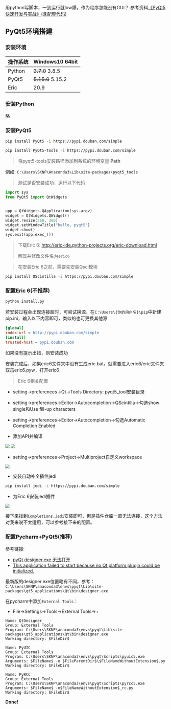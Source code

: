 用python写脚本，一到运行就low爆，作为程序怎能没有GUI？
参考资料[《PyQt5快速开发与实战》(含配套代码)](https://github.com/cxinping/PyQt5) 

<!--more-->

## PyQt5环境搭建
### 安装环境 

|操作系统|Windows10 64bit|
|-------|---------|
|Python|~~3.7.0~~ 3.8.5|
|PyQt5|~~5.15.0~~ 5.15.2|
|Eric|20.9|

### 安装Python

略

### 安装PyQt5

```bash
pip install PyQt5 -i https://pypi.douban.com/simple
```

```bash
pip install PyQt5-tools -i https://pypi.douban.com/simple
```

> 将pyqt5-tools安装路径添加到系统的环境变量 **Path**

例如: `C:\Users\SKNP\Anaconda3\Lib\site-packages\pyqt5_tools`

> 测试是否安装成功，运行以下代码

```python
import sys 	
from PyQt5 import QtWidgets 


app = QtWidgets.QApplication(sys.argv)
widget = QtWidgets.QWidget()
widget.resize(360, 360)
widget.setWindowTitle("hello, pyqt5")
widget.show()
sys.exit(app.exec_())
```

> 下载Eric 6: http://eric-ide.python-projects.org/eric-download.html 
>
> 解压并修改文件名为`eric6`

> 在安装Eric 6之前，需要先安装Qsci模块

```bash
pip install QScintilla -i https://pypi.douban.com/simple
```

### 配置Eric 6(不推荐)

```bash
python install.py
```

若安装过程会出现连接超时，可尝试换源，在`C:\Users\{你的用户名}\pip`中新建pip.ini，输入以下内容即可，类似的也可更换其他源

```ini
[global]
index-url = http://pypi.douban.com/simple
[install]
trusted-host = pypi.douban.com
```

如果没有提示出错，则安装成功

安装完成后，如果eric6文件夹中没有生成eric.bat，就需要进入eric6/eric文件夹双击eric6.pyw，打开eric6

> Eric 6相关配置

- setting->preferences->Qt->Tools Directory: pyqt5_tool安装目录
- setting->preferences->Editor->Autocompletion->QScintilla->勾选show single和Use fill-up characters
- setting->preferences->Editor->Autocompletion->勾选Automatic Completion Enabled

- 添加API并编译

<img src="https://cdn.jsdelivr.net/gh/Sknp1006/cdn@master/post/PyQt5/2020-09-10 230127.png" style="zoom:80%;" />

<img src="https://cdn.jsdelivr.net/gh/Sknp1006/cdn@master/post/PyQt5/2020-09-10 230440.png" style="zoom:80%;" />

- setting->preferences->Project->Multiproject自定义workspace

<img src="https://cdn.jsdelivr.net/gh/Sknp1006/cdn@master/post/PyQt5/2020-09-10 231050.png" style="zoom:80%;" />

- 安装自动补全插件jedi

```bash
pip install jedi -i https://pypi.douban.com/simple
```

- 为Eric 6安装jedi插件

<img src="https://cdn.jsdelivr.net/gh/Sknp1006/cdn@master/post/PyQt5/2020-09-10 232816.png" style="zoom: 80%;" />

接下来找到`Completions,Jedi`安装即可，但是插件仓库一直无法连接，这个方法对我来说不太适用，可以参考接下来的配置。

### 配置Pycharm+PyQt5(推荐)

参考链接: 

- [pyQt designer.exe 无法打开](https://blog.csdn.net/weixin_44134722/article/details/106367308?depth_1-) 
- [This application failed to start because no Qt platform plugin could be initialized.](https://blog.csdn.net/tt1724369779/article/details/101434147) 

最新版的designer.exe位置略有不同，参考：`C:\Users\SKNP\anaconda3\envs\pyqt\Lib\site-packages\qt5_applications\Qt\bin\designer.exe`

在pycharm中添加`External Tools`：
* File->Settings->Tools->External Tools->+

```
Name: QtDesigner
Group: External Tools
Program: C:\Users\SKNP\anaconda3\envs\pyqt\Lib\site-packages\qt5_applications\Qt\bin\designer.exe
Working directory: $FileDir$
```
```
Name: PyUIC
Group: External Tools
Program: C:\Users\SKNP\anaconda3\envs\pyqt\Scripts\pyuic5.exe
Arguments: $FileName$ -o $FileParentDir$\$FileNameWithoutExtension$.py
Working directory: $FileDir$
```
```
Name: PyRCC
Group: External Tools
Program: C:\Users\SKNP\anaconda3\envs\pyqt\Scripts\pyrcc5.exe
Arguments: $FileName$ -o$FileNameWithoutExtension$_rc.py
Working directory: $FileDir$
```

**Done!**

